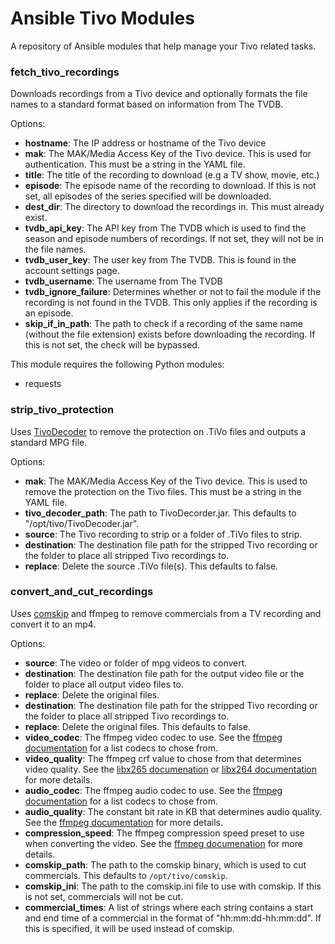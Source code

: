 # Ansible Tivo Modules

A repository of Ansible modules that help manage your Tivo related tasks.

### fetch_tivo_recordings
Downloads recordings from a Tivo device and optionally formats the file names
to a standard format based on information from The TVDB.

Options:
* **hostname**: The IP address or hostname of the Tivo device
* **mak**: The MAK/Media Access Key of the Tivo device. This is used for
authentication. This must be a string in the YAML file.
* **title**: The title of the recording to download (e.g a TV show, movie,
etc.)
* **episode**: The episode name of the recording to download. If this is not
set, all episodes of the series specified will be downloaded.
* **dest_dir**: The directory to download the recordings in. This must already
exist.
* **tvdb_api_key**: The API key from The TVDB which is used to find the season
and episode numbers of recordings. If not set, they will not be in the file
names.
* **tvdb_user_key**: The user key from The TVDB. This is found in the account
settings page.
* **tvdb_username**: The username from The TVDB
* **tvdb_ignore_failure**: Determines whether or not to fail the module if the
recording is not found in the TVDB. This only applies if the recording is an
episode.
* **skip_if_in_path**: The path to check if a recording of the same name
(without the file extension) exists before downloading the recording. If this
is not set, the check will be bypassed.

This module requires the following Python modules:
* requests


### strip_tivo_protection
Uses [TivoDecoder](https://github.com/fflewddur/tivolibre) to remove the
protection on .TiVo files and outputs a standard MPG file.

Options:
* **mak**: The MAK/Media Access Key of the Tivo device. This is used to remove
the protection on the Tivo files. This must be a string in the YAML file.
* **tivo_decoder_path**: The path to TivoDecorder.jar. This defaults to
"/opt/tivo/TivoDecoder.jar".
* **source**: The Tivo recording to strip or a folder of .TiVo files to strip.
* **destination**: The destination file path for the stripped Tivo recording or
the folder to place all stripped Tivo recordings to.
* **replace**: Delete the source .TiVo file(s). This defaults to false.


### convert_and_cut_recordings
Uses [comskip](https://github.com/erikkaashoek/Comskip) and ffmpeg to remove
commercials from a TV recording and convert it to an mp4.

Options:
* **source**: The video or folder of mpg videos to convert.
* **destination**: The destination file path for the output video file or the
folder to place all output video files to.
* **replace**: Delete the original files.
* **destination**: The destination file path for the stripped Tivo recording or
the folder to place all stripped Tivo recordings to.
* **replace**: Delete the original files. This defaults to false.
* **video_codec**: The ffmpeg video codec to use. See the
[ffmpeg documentation](https://www.ffmpeg.org/general.html#Video-Codecs) for a
list codecs to chose from.
* **video_quality**: The ffmpeg crf value to chose from that determines video
quality. See the
[libx265 documenation](https://trac.ffmpeg.org/wiki/Encode/H.265#ConstantRateFactorCRF)
or [libx264 documentation](https://trac.ffmpeg.org/wiki/Encode/H.264#crf) for
more details.
* **audio_codec**: The ffmpeg audio codec to use. See the
[ffmpeg documentation](https://www.ffmpeg.org/general.html#Audio-Codecs) for a
list codecs to chose from.
* **audio_quality**: The constant bit rate in KB that determines audio quality.
See the [ffmpeg documentation](https://trac.ffmpeg.org/wiki/Encode/AAC#fdk_cbr)
for more details.
* **compression_speed**: The ffmpeg compression speed preset to use when
converting the video. See the [ffmpeg documenation](https://trac.ffmpeg.org/wiki/Encode/H.265#ConstantRateFactorCRF) for more
details.
* **comskip_path**: The path to the comskip binary, which is used to cut
commercials. This defaults to `/opt/tivo/comskip`.
* **comskip_ini**: The path to the comskip.ini file to use with comskip. If
this is not set, commercials will not be cut.
* **commercial_times**: A list of strings where each string contains a start
and end time of a commercial in the format of "hh:mm:dd-hh:mm:dd". If this is
specified, it will be used instead of comskip.
